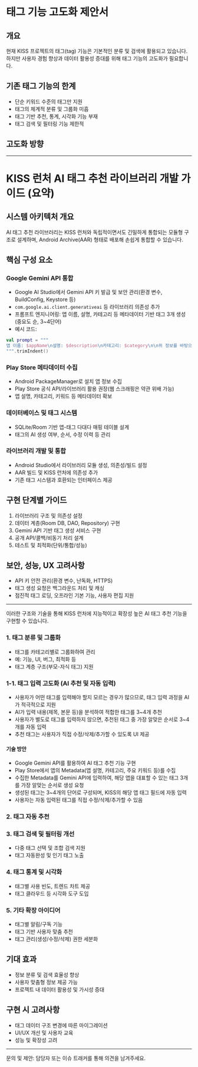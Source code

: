 # 태그 기능 고도화 제안서

## 개요

현재 KISS 프로젝트의 태그(tag) 기능은 기본적인 분류 및 검색에 활용되고 있습니다. 하지만 사용자 경험 향상과 데이터 활용성 증대를 위해 태그 기능의 고도화가 필요합니다.

## 기존 태그 기능의 한계

- 단순 키워드 수준의 태그만 지원
- 태그의 체계적 분류 및 그룹화 미흡
- 태그 기반 추천, 통계, 시각화 기능 부재
- 태그 검색 및 필터링 기능 제한적

## 고도화 방향

---

# KISS 런처 AI 태그 추천 라이브러리 개발 가이드 (요약)

## 시스템 아키텍처 개요

AI 태그 추천 라이브러리는 KISS 런처와 독립적이면서도 긴밀하게 통합되는 모듈형 구조로 설계하며, Android Archive(AAR) 형태로 배포해 손쉽게 통합할 수 있습니다.

## 핵심 구성 요소

### Google Gemini API 통합

- Google AI Studio에서 Gemini API 키 발급 및 보안 관리(환경 변수, BuildConfig, Keystore 등)
- `com.google.ai.client.generativeai` 등 라이브러리 의존성 추가
- 프롬프트 엔지니어링: 앱 이름, 설명, 카테고리 등 메타데이터 기반 태그 3개 생성(중요도 순, 3~4단어)
- 예시 코드:

```kotlin
val prompt = """
앱 이름: $appName\n설명: $description\n카테고리: $category\n\n위 정보를 바탕으로 이 앱을 가장 잘 표현하는 태그 3개를 생성해주세요.\n각 태그는 3-4개의 단어로 구성되어야 하며, 중요한 순서대로 나열해주세요.\n태그만 콤마로 구분하여 답변해주세요.
""".trimIndent()
```

### Play Store 메타데이터 수집

- Android PackageManager로 설치 앱 정보 수집
- Play Store 공식 API/라이브러리 활용 권장(웹 스크래핑은 약관 위배 가능)
- 앱 설명, 카테고리, 키워드 등 메타데이터 확보

### 데이터베이스 및 태그 시스템

- SQLite/Room 기반 앱-태그 다대다 매핑 테이블 설계
- 태그의 AI 생성 여부, 순서, 수정 이력 등 관리

### 라이브러리 개발 및 통합

- Android Studio에서 라이브러리 모듈 생성, 의존성/빌드 설정
- AAR 빌드 및 KISS 런처에 의존성 추가
- 기존 태그 시스템과 호환되는 인터페이스 제공

## 구현 단계별 가이드

1. 라이브러리 구조 및 의존성 설정
2. 데이터 계층(Room DB, DAO, Repository) 구현
3. Gemini API 기반 태그 생성 서비스 구현
4. 공개 API/콜백/비동기 처리 설계
5. 테스트 및 최적화(단위/통합/성능)

## 보안, 성능, UX 고려사항

- API 키 안전 관리(환경 변수, 난독화, HTTPS)
- 태그 생성 요청은 백그라운드 처리 및 캐싱
- 점진적 태그 로딩, 오프라인 기본 기능, 사용자 편집 지원

---
이러한 구조와 기술을 통해 KISS 런처에 지능적이고 확장성 높은 AI 태그 추천 기능을 구현할 수 있습니다.

### 1. 태그 분류 및 그룹화

- 태그를 카테고리별로 그룹화하여 관리
- 예: 기능, UI, 버그, 최적화 등
- 태그 계층 구조(부모-자식 태그) 지원

### 1-1. 태그 입력 고도화 (AI 추천 및 자동 입력)

- 사용자가 어떤 태그를 입력해야 할지 모르는 경우가 많으므로, 태그 입력 과정을 AI가 적극적으로 지원
- AI가 입력 내용(제목, 본문 등)을 분석하여 적합한 태그를 3~4개 추천
- 사용자가 별도로 태그를 입력하지 않으면, 추천된 태그 중 가장 알맞은 순서로 3~4개를 자동 입력
- 추천 태그는 사용자가 직접 수정/삭제/추가할 수 있도록 UI 제공

#### 기술 방안

- Google Gemini API를 활용하여 AI 태그 추천 기능 구현
- Play Store에서 앱의 Metadata(앱 설명, 카테고리, 주요 키워드 등)를 수집
- 수집한 Metadata를 Gemini API에 입력하여, 해당 앱을 대표할 수 있는 태그 3개를 가장 알맞는 순서로 생성 요청
- 생성된 태그는 3~4개의 단어로 구성되며, KISS의 해당 앱 태그 필드에 자동 입력
- 사용자는 자동 입력된 태그를 직접 수정/삭제/추가할 수 있음

### 2. 태그 자동 추천

### 3. 태그 검색 및 필터링 개선

- 다중 태그 선택 및 조합 검색 지원
- 태그 자동완성 및 인기 태그 노출

### 4. 태그 통계 및 시각화

- 태그별 사용 빈도, 트렌드 차트 제공
- 태그 클라우드 등 시각화 도구 도입

### 5. 기타 확장 아이디어

- 태그별 알림/구독 기능
- 태그 기반 사용자 맞춤 추천
- 태그 관리(생성/수정/삭제) 권한 세분화

## 기대 효과

- 정보 분류 및 검색 효율성 향상
- 사용자 맞춤형 정보 제공 가능
- 프로젝트 내 데이터 활용성 및 가시성 증대

## 구현 시 고려사항

- 태그 데이터 구조 변경에 따른 마이그레이션
- UI/UX 개선 및 사용자 교육
- 성능 및 확장성 고려

---
문의 및 제안: 담당자 또는 이슈 트래커를 통해 의견을 남겨주세요.
